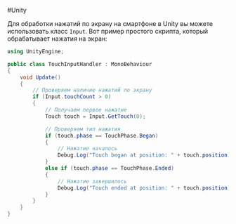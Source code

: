 #Unity 

Для обработки нажатий по экрану на смартфоне в Unity вы можете использовать класс `Input`. Вот пример простого скрипта, который обрабатывает нажатия на экран:

```csharp
using UnityEngine;

public class TouchInputHandler : MonoBehaviour
{
    void Update()
    {
        // Проверяем наличие нажатий по экрану
        if (Input.touchCount > 0)
        {
            // Получаем первое нажатие
            Touch touch = Input.GetTouch(0);

            // Проверяем тип нажатия
            if (touch.phase == TouchPhase.Began)
            {
                // Нажатие началось
                Debug.Log("Touch began at position: " + touch.position);
            }
            else if (touch.phase == TouchPhase.Ended)
            {
                // Нажатие завершилось
                Debug.Log("Touch ended at position: " + touch.position);
            }
        }
    }
}
```
